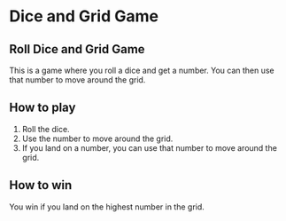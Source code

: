 # Dice and Grid Game


## Roll Dice and Grid Game


This is a game where you roll a dice and get a number. You can then use that number to move around the grid.


## How to play


1. Roll the dice.
2. Use the number to move around the grid.
3. If you land on a number, you can use that number to move around the grid.


## How to win


You win if you land on the highest number in the grid.